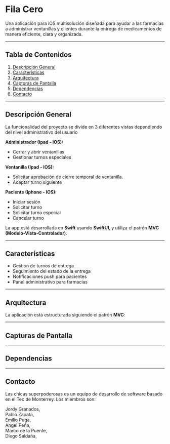 # Fila Cero 

Una aplicación para iOS multisolución diseñada para ayudar a las farmacias a administrar ventanillas y clientes durante la entrega de medicamentos de manera eficiente, clara y organizada.

---

## Tabla de Contenidos

1. [Descripción General](#descripción-general)
2. [Características](#características)
3. [Arquitectura](#arquitectura)
4. [Capturas de Pantalla](#capturas-de-pantalla)
5. [Dependencias](#dependencias)
6. [Contacto](#contacto)

---

## Descripción General

La funcionalidad del proyecto se divide en 3 diferentes vistas dependiendo del nivel administrativo del usuario 

**Administrador (Ipad - IOS):**
- Cerrar y abrir ventanillas
- Gestionar turnos especiales

**Ventanilla (Ipad - IOS):**
- Solicitar aprobación de cierre temporal de ventanilla.
- Aceptar turno siguiente

**Paciente (Iphone - IOS):**
- Iniciar sesión
- Solicitar turno
- Solicitar turno especial
- Cancelar turno 


La app está desarrollada en **Swift** usando **SwiftUI**, y utiliza el patrón **MVC (Modelo-Vista-Controlador)**.

---

## Características

- Gestión de turnos de entrega
- Seguimiento del estado de la entrega
- Notificaciones push para pacientes
- Panel administrativo para farmacias

---

## Arquitectura

La aplicación está estructurada siguiendo el patrón **MVC**:

---

## Capturas de Pantalla

---

## Dependencias

---

## Contacto 

Las chicas superpoderosas es un equipo de desarrollo de software basado en el Tec de Monterrey. 
Los miembros son: 

Jordy Granados,  		 
Pablo Zapata, 				
Emilio Puga, 				
Angel Peña, 			 
Marco de la Puente, 		 
Diego Saldaña,			


